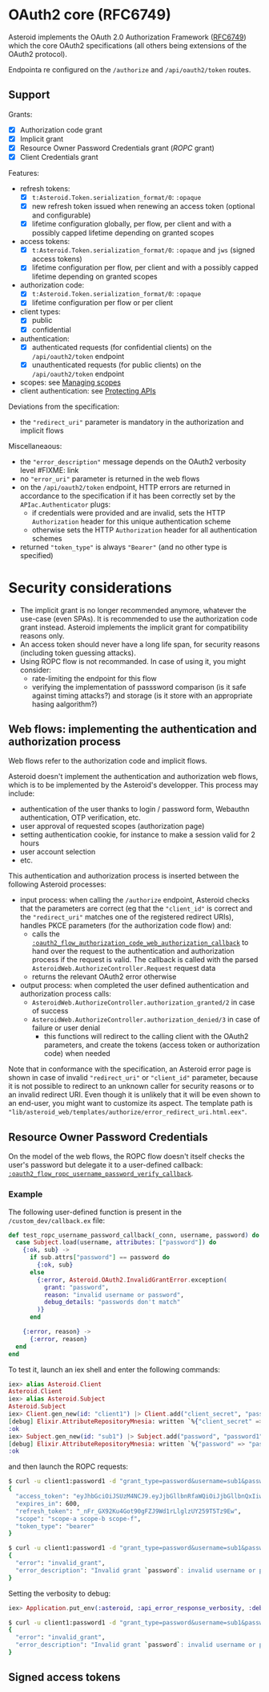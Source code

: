 # OAuth2 core (RFC6749)

Asteroid implements the OAuth 2.0 Authorization Framework
([RFC6749](https://tools.ietf.org/html/rfc6749)) which the core OAuth2 specifications (all
others being extensions of the OAuth2 protocol).

Endpointa re configured on the `/authorize` and `/api/oauth2/token` routes.

## Support

Grants:
- [x] Authorization code grant
- [x] Implicit grant
- [x] Resource Owner Password Credentials grant (*ROPC* grant)
- [x] Client Credentials grant

Features:
- refresh tokens:
  - [x] `t:Asteroid.Token.serialization_format/0`: `:opaque`
  - [x] new refresh token issued when renewing an access token (optional and configurable)
  - [x] lifetime configuration globally, per flow, per client and with a possibly capped lifetime
  depending on granted scopes
- access tokens:
  - [x] `t:Asteroid.Token.serialization_format/0`: `:opaque` and `jws` (signed access tokens)
  - [x] lifetime configuration per flow, per client and with a possibly capped lifetime
  depending on granted scopes
- authorization code:
  - [x] `t:Asteroid.Token.serialization_format/0`: `:opaque`
  - [x] lifetime configuration per flow or per client
- client types:
  - [x] public
  - [x] confidential
- authentication:
  - [x] authenticated requests (for confidential clients) on the `/api/oauth2/token` endpoint
  - [x] unauthenticated requests (for public clients) on the `/api/oauth2/token` endpoint
- scopes: see [Managing scopes](managing-scopes.html)
- client authentication: see [Protecting APIs](protecting-apis.html)

Deviations from the specification:
- the `"redirect_uri"` parameter is mandatory in the authorization and implicit flows

Miscellaneaous:
- the `"error_description"` message depends on the OAuth2 verbosity level #FIXME: link
- no `"error_uri"` parameter is returned in the web flows
- on the `/api/oauth2/token` endpoint, HTTP errors are returned in accordance to the
specification if it has been correctly set by the `APIac.Authenticator` plugs:
  - if credentials were provided and are invalid, sets the HTTP `Authorization` header for this
  unique authentication scheme
  - otherwise sets the HTTP `Authorization` header for all authentication schemes
- returned `"token_type"` is always `"Bearer"` (and no other type is specified)

# Security considerations

- The implicit grant is no longer recommended anymore, whatever the use-case (even SPAs).
It is recommended to use the authorization code grant instead. Asteroid implements the implicit
grant for
compatibility reasons only.
- An access token should never have a long life span, for security reasons (including token
guessing attacks).
- Using ROPC flow is not recommanded. In case of using it, you might consider:
  - rate-limiting the endpoint for this flow
  - verifying the implementation of passsword comparison (is it safe against timing attacks?)
  and storage (is it store with an appropriate hasing aalgorithm?)

## Web flows: implementing the authentication and authorization process

Web flows refer to the authorization code and implicit flows.

Asteroid doesn't implement the authentication and authorization web flows, which is to be
implemented by the Asteroid's developper. This process may include:
- authentication of the user thanks to login / password form, Webauthn authentication, OTP
verification, etc.
- user approval of requested scopes (authorization page)
- setting authentication cookie, for instance to make a session valid for 2 hours
- user account selection
- etc.

This authentication and authorization process is inserted between the following Asteroid
processes:
- input process: when calling the `/authorize` endpoint, Asteroid checks that the parameters are
correct (eg that the `"client_id"` is correct and the `"redirect_uri"` matches one of the
registered redirect URIs), handles PKCE parameters (for the authorization code flow) and:
  - calls the [`:oauth2_flow_authorization_code_web_authorization_callback`](Asteroid.Config.html#module-oauth2_flow_authorization_code_web_authorization_callback)
  to hand over the request to the authentication and authorization process if the request is
  valid. The callback is called with the parsed
  `AsteroidWeb.AuthorizeController.Request` request data
  - returns the relevant OAuth2 error otherwise
- output process: when completed the user defined authentication and authorization process calls:
  - `AsteroidWeb.AuthorizeController.authorization_granted/2` in case of success
  - `AsteroidWeb.AuthorizeController.authorization_denied/3` in case of failure or user denial
    - this functions will redirect to the calling client with the OAuth2 parameters, and create
    the tokens (access token or authorization code) when needed

Note that in conformance with the specification, an Asteroid error page is shown in case of
invalid `"redirect_uri"` or `"client_id"` parameter, because it is not possible to redirect to
an unknown caller for security reasons or to an invalid redirect URI. Even though it is unlikely
that it will be even shown to an end-user, you might want to customize its aspect. The template
path is `"lib/asteroid_web/templates/authorize/error_redirect_uri.html.eex"`.

## Resource Owner Password Credentials

On the model of the web flows, the ROPC flow doesn't itself checks the user's password but
delegate it to a user-defined callback:
[`:oauth2_flow_ropc_username_password_verify_callback`](Asteroid.Config.html#module-oauth2_flow_ropc_username_password_verify_callback).

### Example

The following user-defined function is present in the `/custom_dev/callback.ex` file:

```elixir
def test_ropc_username_password_callback(_conn, username, password) do
  case Subject.load(username, attributes: ["password"]) do
    {:ok, sub} ->
      if sub.attrs["password"] == password do
        {:ok, sub}
      else
        {:error, Asteroid.OAuth2.InvalidGrantError.exception(
          grant: "password",
          reason: "invalid username or password",
          debug_details: "passwords don't match"
        )}
      end

    {:error, reason} ->
      {:error, reason}
  end
end
```

To test it, launch an iex shell and enter the following commands:

```elixir
iex> alias Asteroid.Client
Asteroid.Client
iex> alias Asteroid.Subject
Asteroid.Subject
iex> Client.gen_new(id: "client1") |> Client.add("client_secret", "password1") |> Client.add("grant_types", ["password"]) |> Client.store()
[debug] Elixir.AttributeRepositoryMnesia: written `%{"client_secret" => "password1", "grant_types" => ["password"]}` for resource_id `"client1"` of instance client
:ok
iex> Subject.gen_new(id: "sub1") |> Subject.add("password", "password1") |> Subject.store()
[debug] Elixir.AttributeRepositoryMnesia: written `%{"password" => "password1"}` for resource_id `"sub1"` of instance subject
:ok
```

and then launch the ROPC requests:

```bash
$ curl -u client1:password1 -d "grant_type=password&username=sub1&password=password1" http://localhost:4000/api/oauth2/token | jq
{
  "access_token": "eyJhbGciOiJSUzM4NCJ9.eyJjbGllbnRfaWQiOiJjbGllbnQxIiwiZXhwIjoxNTYxMDQ2MTQyLCJpYXQiOjE1NjEwNDU1NDIsImlzcyI6Imh0dHA6Ly9sb2NhbGhvc3Q6NDAwMCIsInNjb3BlIjpbInNjb3BlLWEiLCJzY29wZS1iIiwic2NvcGUtZiJdLCJzdWIiOiJzdWIxIn0.YfPVdERzEFbsp8HJD-86Zg41zbt1jlvV1hIr2nhDNHNTQundMKeW8rLZp1KVk1xfEDUK8jKfgnuV_G-68ACSMk03SBng4FjByVa7slLrStNCdQoSK0F1XTxjv4z94f1ScZ8zB3dQoDKaWjB83-ZFBGsdghCFSEs31yZaOt3OebgoiVrEoNjjzEc_vqhU8zD4m4HrJxCOEFYYSs4ql-nTMePTH5_ii7qH9G9PcOYXZcf-KtisFd3cYjGivybjT_CH0fBnFEsyBGu38MIKpm1i8lJ6fiNlDXRPZV-1hhcbrQ9xRe-pt-cS34ulLo2LttwssOBknqz2rJGHYg7ybSPKPQ",
  "expires_in": 600,
  "refresh_token": "_nFr_GX92Ku4Got90gFZJ9Wd1rLlglzUY259T5Tz9Ew",
  "scope": "scope-a scope-b scope-f",
  "token_type": "bearer"
}

$ curl -u client1:password1 -d "grant_type=password&username=sub1&password=wrongpassword" http://localhost:4000/api/oauth2/token | jq
{
  "error": "invalid_grant",
  "error_description": "Invalid grant `password`: invalid username or password"
}
```

Setting the verbosity to debug:

```elixir
iex> Application.put_env(:asteroid, :api_error_response_verbosity, :debug)
```

```bash
$ curl -u client1:password1 -d "grant_type=password&username=sub1&password=wrongpassword" http://localhost:4000/api/oauth2/token | jq
{
  "error": "invalid_grant",
  "error_description": "Invalid grant `password`: invalid username or password (passwords don't match)"
}
```

## Signed access tokens
